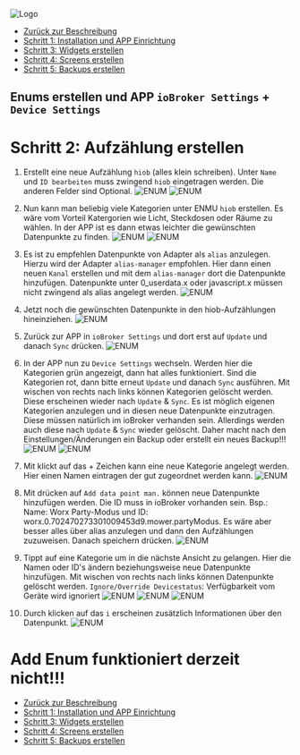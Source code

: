![Logo](../../admin/hiob.png)

-   [Zurück zur Beschreibung](/docs/de/README.md)
-   [Schritt 1: Installation und APP Einrichtung](app.md)
-   [Schritt 3: Widgets erstellen](widgets.md)
-   [Schritt 4: Screens erstellen](sreens.md)
-   [Schritt 5: Backups erstellen](backups.md)

## Enums erstellen und APP `ioBroker Settings` + `Device Settings`

# Schritt 2: Aufzählung erstellen

1. Erstellt eine neue Aufzählung `hiob` (alles klein schreiben). Unter `Name` und `ID bearbeiten` muss zwingend `hiob` eingetragen werden. Die anderen Felder sind Optional.
![ENUM](img/create_enum.png)
![ENUM](img/create_enum_save.png)

2. Nun kann man beliebig viele Kategorien unter ENMU `hiob` erstellen. Es wäre vom Vorteil Katergorien wie Licht, Steckdosen oder Räume zu wählen. In der APP ist es dann etwas leichter die gewünschten Datenpunkte zu finden.
![ENUM](img/create_category.png)
![ENUM](img/create_enum_save.png)

3. Es ist zu empfehlen Datenpunkte von Adapter als `alias` anzulegen. Hierzu wird der Adapter `alias-manager` empfohlen. Hier dann einen neuen `Kanal` erstellen und mit dem `alias-manager` dort die Datenpunkte hinzufügen. Datenpunkte unter 0_userdata.x oder javascript.x müssen nicht zwingend als alias angelegt werden.
![ENUM](img/create_alias.png)

4. Jetzt noch die gewünschten Datenpunkte in den hiob-Aufzählungen hineinziehen.
![ENUM](img/create_category_datapoint.png)

5. Zurück zur APP in `ioBroker Settings` und dort erst auf `Update` und danach `Sync` drücken.
![ENUM](img/app_login_wo_pw_suc.png)

6. In der APP nun zu `Device Settings` wechseln. Werden hier die Kategorien grün angezeigt, dann hat alles funktioniert. Sind die Kategorien rot, dann bitte erneut `Update` und danach `Sync` ausführen.
Mit wischen von rechts nach links können Kategorien gelöscht werden. Diese erscheinen wieder nach `Update` & `Sync`. Es ist möglich eigenen Kategorien anzulegen und in diesen neue Datenpunkte einzutragen. Diese müssen natürlich im ioBroker verhanden sein. Allerdings werden auch diese nach `Update` & `Sync` wieder gelöscht. Daher macht nach den Einstellungen/Änderungen ein Backup oder erstellt ein neues Backup!!!
![ENUM](img/app_dev_settings_green.png)
![ENUM](img/app_cat_del.png)

7. Mit klickt auf das + Zeichen kann eine neue Kategorie angelegt werden. Hier einen Namen eintragen der gut zugeordnet werden kann.
![ENUM](img/app_create_cat.png)

8. Mit drücken auf `Add data point man.` können neue Datenpunkte hinzufügen werden. Die ID muss in ioBroker vorhanden sein. Bsp.: Name: Worx Party-Modus und ID: worx.0.702470273301009453d9.mower.partyModus. Es wäre aber besser alles über alias anzulegen und dann den Aufzählungen zuzuweisen.
Danach speichern drücken.
![ENUM](img/app_create_cat_dp.png)

9. Tippt auf eine Kategorie um in die nächste Ansicht zu gelangen. Hier die Namen oder ID's ändern beziehungsweise neue Datenpunkte hinzufügen. Mit wischen von rechts nach links können Datenpunkte gelöscht werden. `Ignore/Override Devicestatus`: Verfügbarkeit vom Geräte wird ignoriert
![ENUM](img/app_edit_device.png)
![ENUM](img/app_new_device.png)
![ENUM](img/app_del_device.png)

10. Durch klicken auf das `i` erscheinen zusätzlich Informationen über den Datenpunkt.
![ENUM](img/app_device_add_infos.png)


# Add Enum funktioniert derzeit nicht!!!

-   [Zurück zur Beschreibung](/docs/de/README.md)
-   [Schritt 1: Installation und APP Einrichtung](app.md)
-   [Schritt 3: Widgets erstellen](widgets.md)
-   [Schritt 4: Screens erstellen](sreens.md)
-   [Schritt 5: Backups erstellen](backups.md)